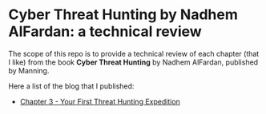 # Cyber Threat Hunting by Nadhem AlFardan: a technical review
The scope of this repo is to provide a technical review of each chapter (that I like) from the book **Cyber Threat Hunting** by Nadhem AlFardan, published by Manning.

Here a list of the blog that I published:
* [Chapter 3 - Your First Threat Hunting Expedition](tab:https://lucavauda.bearblog.dev/my-first-threat-hunting-expedition/)


